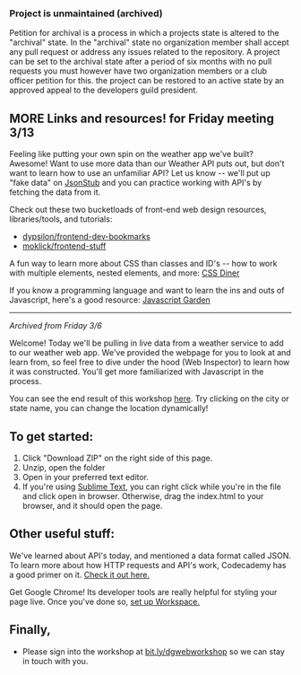 ### Project is unmaintained (archived)
Petition for archival is a process in 
which a projects state is altered to the "archival" state. In the "archival" state
no organization member shall accept any pull
request or address any issues related to the
repository. A project can be set to the archival state after a period of six months with no pull requests you must however have two organization members or a club officer petition for this. the project can be restored to an active state by an approved appeal to the developers guild president.

## MORE Links and resources! for Friday meeting 3/13

Feeling like putting your own spin on the weather app we've built? Awesome! Want to use more data than our Weather API puts out, but don't want to learn how to use an unfamiliar API? Let us know -- we'll put up "fake data" on [JsonStub](https://jsonstub.com/) and you can practice working with API's by fetching the data from it.

Check out these two bucketloads of front-end web design resources, libraries/tools, and tutorials:
* [dypsilon/frontend-dev-bookmarks](https://github.com/dypsilon/frontend-dev-bookmarks)
* [moklick/frontend-stuff](https://github.com/moklick/frontend-stuff)

A fun way to learn more about CSS than classes and ID's -- how to work with multiple elements, nested elements, and more:
[CSS Diner](http://flukeout.github.io/)

If you know a programming language and want to learn the ins and outs of Javascript, here's a good resource:
[Javascript Garden](http://bonsaiden.github.io/JavaScript-Garden/)



-----
_Archived from Friday 3/6_

Welcome! Today we'll be pulling in live data from a weather service to add to our weather web app. We've provided the webpage for you to look at and learn from, so feel free to dive under the hood (Web Inspector) to learn how it was constructed. You'll get more familiarized with Javascript in the process.

You can see the end result of this workshop [here](http://rawgit.com/DevelopersGuild/weatherapp_tutorial/master/Part%202/index.html). Try clicking on the city or state name, you can change the location dynamically!

## To get started:
1. Click "Download ZIP" on the right side of this page.
2. Unzip, open the folder
3. Open in your preferred text editor.
4. If you're using [Sublime Text](http://www.sublimetext.com/), you can right click while you're in the file and click open in browser. Otherwise, drag the index.html to your browser, and it should open the page.

## Other useful stuff:

We've learned about API's today, and mentioned a data format called JSON. To learn more about how HTTP requests and API's work, Codecademy has a good primer on it. [Check it out here.](http://www.codecademy.com/courses/javascript-beginner-en-EID4t/0/1?curriculum_id=5122e6f8b2cb8a8e97000a01)

Get Google Chrome! Its developer tools are really helpful for  styling your page live. Once you've done so, [set up Workspace.](https://developer.chrome.com/devtools/docs/workspaces)

## Finally,
- Please sign into the workshop at [bit.ly/dgwebworkshop](http://bit.ly/dgwebworkshop) so we can stay in touch with you.

